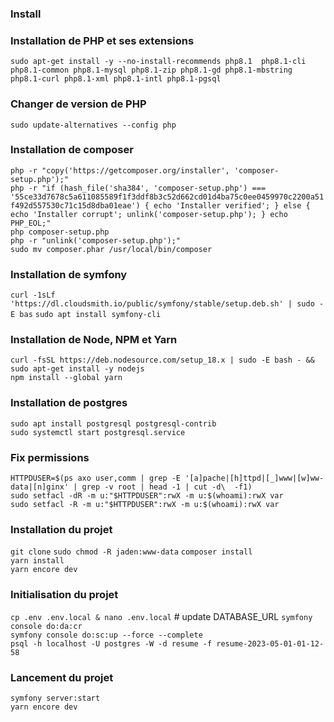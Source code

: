### Install

### Installation de PHP et ses extensions
`sudo apt-get install -y --no-install-recommends php8.1 
php8.1-cli php8.1-common php8.1-mysql php8.1-zip php8.1-gd php8.1-mbstring php8.1-curl php8.1-xml php8.1-intl php8.1-pgsql`

### Changer de version de PHP 
`sudo update-alternatives --config php`  

### Installation de composer
`php -r "copy('https://getcomposer.org/installer', 'composer-setup.php');"`  
`php -r "if (hash_file('sha384', 'composer-setup.php') === '55ce33d7678c5a611085589f1f3ddf8b3c52d662cd01d4ba75c0ee0459970c2200a51f492d557530c71c15d8dba01eae') { echo 'Installer verified'; } else { echo 'Installer corrupt'; unlink('composer-setup.php'); } echo PHP_EOL;"`  
`php composer-setup.php`  
`php -r "unlink('composer-setup.php');"`  
`sudo mv composer.phar /usr/local/bin/composer`  

### Installation de symfony
`curl -1sLf 'https://dl.cloudsmith.io/public/symfony/stable/setup.deb.sh' | sudo -E bas`
`sudo apt install symfony-cli`

### Installation de Node, NPM et Yarn
`curl -fsSL https://deb.nodesource.com/setup_18.x | sudo -E bash - && sudo apt-get install -y nodejs`   
`npm install --global yarn`

### Installation de postgres
`sudo apt install postgresql postgresql-contrib`  
`sudo systemctl start postgresql.service`

### Fix permissions
`HTTPDUSER=$(ps axo user,comm | grep -E '[a]pache|[h]ttpd|[_]www|[w]ww-data|[n]ginx' | grep -v root | head -1 | cut -d\  -f1)`  
`sudo setfacl -dR -m u:"$HTTPDUSER":rwX -m u:$(whoami):rwX var`  
`sudo setfacl -R -m u:"$HTTPDUSER":rwX -m u:$(whoami):rwX var`  

### Installation du projet
`git clone`
`sudo chmod -R jaden:www-data`
`composer install`  
`yarn install`  
`yarn encore dev`    

### Initialisation du projet
`cp .env .env.local & nano .env.local` # update DATABASE_URL
`symfony console do:da:cr`   
`symfony console do:sc:up --force --complete`  
`psql -h localhost -U postgres -W -d resume -f resume-2023-05-01-01-12-58`


### Lancement du projet
`symfony server:start`  
`yarn encore dev`  